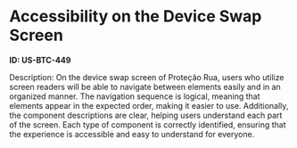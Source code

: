 # Accessibility on the Device Swap Screen

**ID: US-BTC-449**

Description: On the device swap screen of Proteção Rua, users who utilize screen readers will be able to navigate between elements easily and in an organized manner. The navigation sequence is logical, meaning that elements appear in the expected order, making it easier to use. Additionally, the component descriptions are clear, helping users understand each part of the screen. Each type of component is correctly identified, ensuring that the experience is accessible and easy to understand for everyone.